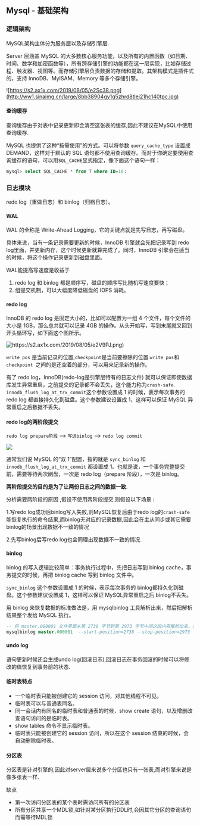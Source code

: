 ## Mysql - 基础架构

### 逻辑架构

MySQL架构主体分为服务层以及存储引擎层.

Server 层涵盖 MySQL 的大多数核心服务功能，以及所有的内置函数（如日期、时间、数学和加密函数等），所有跨存储引擎的功能都在这一层实现，比如存储过程、触发器、视图等。而存储引擎层负责数据的存储和提取。其架构模式是插件式的，支持 InnoDB、MyISAM、Memory 等多个存储引擎。

![https://s2.ax1x.com/2019/08/05/e2Sc38.png](http://ww1.sinaimg.cn/large/8bb38904gy1g5zhrd8tlej21hc140tpc.jpg)

#### 查询缓存

查询缓存由于对表中记录更新即会清空这张表的缓存,因此不建议在MySQL中使用查询缓存.

 MySQL 也提供了这种“按需使用”的方式。可以将参数 `query_cache_type` 设置成 DEMAND，这样对于默认的 SQL 语句都不使用查询缓存。而对于你确定要使用查询缓存的语句，可以用` SQL_CACHE `显式指定，像下面这个语句一样：

```sql
mysql> select SQL_CACHE * from T where ID=10；
```

### 日志模块

redo log（重做日志）和 binlog（归档日志）。

#### WAL

WAL 的全称是 Write-Ahead Logging，它的关键点就是先写日志，再写磁盘。

具体来说，当有一条记录需要更新的时候，InnoDB 引擎就会先把记录写到 redo log里面，并更新内存，这个时候更新就算完成了。同时，InnoDB 引擎会在适当的时候，将这个操作记录更新到磁盘里面。

WAL能提高写速度是收益于

1. redo log 和 binlog 都是顺序写，磁盘的顺序写比随机写速度要快；
2. 组提交机制，可以大幅度降低磁盘的 IOPS 消耗。

#### redo log

InnoDB 的 redo log 是固定大小的，比如可以配置为一组 4 个文件，每个文件的大小是 1GB，那么总共就可以记录 4GB 的操作。从头开始写，写到末尾就又回到开头循环写，如下面这个图所示。

![<https://s2.ax1x.com/2019/08/05/e2V9PJ.png>](http://ww1.sinaimg.cn/large/8bb38904gy1g5zhqf2ovej20vq0nsdj5.jpg))

`write pos` 是当前记录的位置,`checkpoint`是当前要擦除的位置.`write pos`和 `checkpoint `之间的是还空着的部分，可以用来记录新的操作。

有了 redo log，InnoDB(redo-log是引擎层特有的日志文件) 就可以保证即使数据库发生异常重启，之前提交的记录都不会丢失，这个能力称为`crash-safe`.	`innodb_flush_log_at_trx_commit`这个参数设置成 1 的时候，表示每次事务的 redo log 都直接持久化到磁盘。这个参数建议设置成 1，这样可以保证 MySQL 异常重启之后数据不丢失。

#### redo log的两阶段提交

`redo log prepare阶段`  --> `写进binlog` --> `redo log commit`

![](http://ww1.sinaimg.cn/large/8bb38904ly1g5vfr4yg1aj20vq16adkz.jpg)

通常我们说 MySQL 的“双 1”配置，指的就是 `sync_binlog` 和 `innodb_flush_log_at_trx_commit` 都设置成 1。也就是说，一个事务完整提交前，需要等待两次刷盘，一次是 redo log（prepare 阶段），一次是 binlog。

**两阶段提交的目的是为了让两份日志之间的数据一致.**

分析需要两阶段的原因 ,假设不使用两阶段提交,则假设以下场景 : 

1.写redo log成功后binlog写入失败,则MySQL恢复后由于redo log的`crash-safe`能恢复执行的命令结果,而binlog无对应的记录数据,因此会在主从同步或其它需要binlog的场景出现数据不一致的情况

2.先写binlog后写redo log也会同理出现数据不一致的情况.

#### binlog

binlog 的写入逻辑比较简单：事务执行过程中，先把日志写到 binlog cache，事务提交的时候，再把 binlog cache 写到 binlog 文件中。

`sync_binlog` 这个参数设置成 1 的时候，表示每次事务的 binlog都持久化到磁盘。这个参数建议设置成 1，这样可以保证 MySQL异常重启之后 binlog不丢失。

用 binlog 来恢复数据的标准做法是，用 mysqlbinlog 工具解析出来，然后把解析结果整个发给 MySQL 执行。

```sql
-- 将 master.000001 文件里面从第 2738 字节到第 2973 字节中间这段内容解析出来，放到 MySQL 去执行
mysqlbinlog master.000001  --start-position=2738 --stop-position=2973 | mysql -h127.0.0.1 -P13000 -u$user -p$pwd;
```



#### undo log

语句更新时候还会生成undo log(回滚日志),回滚日志在事务回滚的时候可以将修改的值恢复到事务前的状态.

#### 临时表特点

+ 一个临时表只能被创建它的 session 访问，对其他线程不可见。
+ 临时表可以与普通表同名。
+ 同一会话内有同名的临时表和普通表的时候，show create 语句，以及增删改查语句访问的是临时表。
+ show tables 命令不显示临时表。
+ 临时表只能被创建它的 session 访问，所以在这个 session 结束的时候，会自动删除临时表。

#### 分区表

分区表是针对引擎的,因此对server层来说多个分区也只有一张表,而对引擎来说是像多张表一样.

缺点

+ 第一次访问分区表的某个表时需访问所有的分区表
+ 所有分区共享一个MDL锁,如针对某分区执行DDL时,会因其它分区的查询语句而需等待MDL锁